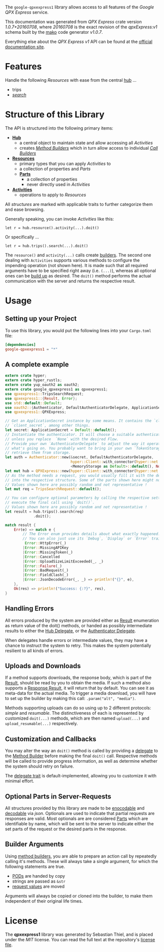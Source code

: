 <!---
DO NOT EDIT !
This file was generated automatically from 'src/mako/api/README.md.mako'
DO NOT EDIT !
-->
The `google-qpxexpress1` library allows access to all features of the *Google QPX Express* service.

This documentation was generated from *QPX Express* crate version *1.0.7+20160708*, where *20160708* is the exact revision of the *qpxExpress:v1* schema built by the [mako](http://www.makotemplates.org/) code generator *v1.0.7*.

Everything else about the *QPX Express* *v1* API can be found at the
[official documentation site](http://developers.google.com/qpx-express).
# Features

Handle the following *Resources* with ease from the central [hub](https://docs.rs/google-qpxexpress1/1.0.7+20160708/google_qpxexpress1/struct.QPXExpress.html) ... 

* trips
 * [*search*](https://docs.rs/google-qpxexpress1/1.0.7+20160708/google_qpxexpress1/struct.TripSearchCall.html)




# Structure of this Library

The API is structured into the following primary items:

* **[Hub](https://docs.rs/google-qpxexpress1/1.0.7+20160708/google_qpxexpress1/struct.QPXExpress.html)**
    * a central object to maintain state and allow accessing all *Activities*
    * creates [*Method Builders*](https://docs.rs/google-qpxexpress1/1.0.7+20160708/google_qpxexpress1/trait.MethodsBuilder.html) which in turn
      allow access to individual [*Call Builders*](https://docs.rs/google-qpxexpress1/1.0.7+20160708/google_qpxexpress1/trait.CallBuilder.html)
* **[Resources](https://docs.rs/google-qpxexpress1/1.0.7+20160708/google_qpxexpress1/trait.Resource.html)**
    * primary types that you can apply *Activities* to
    * a collection of properties and *Parts*
    * **[Parts](https://docs.rs/google-qpxexpress1/1.0.7+20160708/google_qpxexpress1/trait.Part.html)**
        * a collection of properties
        * never directly used in *Activities*
* **[Activities](https://docs.rs/google-qpxexpress1/1.0.7+20160708/google_qpxexpress1/trait.CallBuilder.html)**
    * operations to apply to *Resources*

All *structures* are marked with applicable traits to further categorize them and ease browsing.

Generally speaking, you can invoke *Activities* like this:

```Rust,ignore
let r = hub.resource().activity(...).doit()
```

Or specifically ...

```ignore
let r = hub.trips().search(...).doit()
```

The `resource()` and `activity(...)` calls create [builders][builder-pattern]. The second one dealing with `Activities` 
supports various methods to configure the impending operation (not shown here). It is made such that all required arguments have to be 
specified right away (i.e. `(...)`), whereas all optional ones can be [build up][builder-pattern] as desired.
The `doit()` method performs the actual communication with the server and returns the respective result.

# Usage

## Setting up your Project

To use this library, you would put the following lines into your `Cargo.toml` file:

```toml
[dependencies]
google-qpxexpress1 = "*"
```

## A complete example

```Rust
extern crate hyper;
extern crate hyper_rustls;
extern crate yup_oauth2 as oauth2;
extern crate google_qpxexpress1 as qpxexpress1;
use qpxexpress1::TripsSearchRequest;
use qpxexpress1::{Result, Error};
use std::default::Default;
use oauth2::{Authenticator, DefaultAuthenticatorDelegate, ApplicationSecret, MemoryStorage};
use qpxexpress1::QPXExpress;

// Get an ApplicationSecret instance by some means. It contains the `client_id` and 
// `client_secret`, among other things.
let secret: ApplicationSecret = Default::default();
// Instantiate the authenticator. It will choose a suitable authentication flow for you, 
// unless you replace  `None` with the desired Flow.
// Provide your own `AuthenticatorDelegate` to adjust the way it operates and get feedback about 
// what's going on. You probably want to bring in your own `TokenStorage` to persist tokens and
// retrieve them from storage.
let auth = Authenticator::new(&secret, DefaultAuthenticatorDelegate,
                              hyper::Client::with_connector(hyper::net::HttpsConnector::new(hyper_rustls::TlsClient::new())),
                              <MemoryStorage as Default>::default(), None);
let mut hub = QPXExpress::new(hyper::Client::with_connector(hyper::net::HttpsConnector::new(hyper_rustls::TlsClient::new())), auth);
// As the method needs a request, you would usually fill it with the desired information
// into the respective structure. Some of the parts shown here might not be applicable !
// Values shown here are possibly random and not representative !
let mut req = TripsSearchRequest::default();

// You can configure optional parameters by calling the respective setters at will, and
// execute the final call using `doit()`.
// Values shown here are possibly random and not representative !
let result = hub.trips().search(req)
             .doit();

match result {
    Err(e) => match e {
        // The Error enum provides details about what exactly happened.
        // You can also just use its `Debug`, `Display` or `Error` traits
         Error::HttpError(_)
        |Error::MissingAPIKey
        |Error::MissingToken(_)
        |Error::Cancelled
        |Error::UploadSizeLimitExceeded(_, _)
        |Error::Failure(_)
        |Error::BadRequest(_)
        |Error::FieldClash(_)
        |Error::JsonDecodeError(_, _) => println!("{}", e),
    },
    Ok(res) => println!("Success: {:?}", res),
}

```
## Handling Errors

All errors produced by the system are provided either as [Result](https://docs.rs/google-qpxexpress1/1.0.7+20160708/google_qpxexpress1/enum.Result.html) enumeration as return value of 
the doit() methods, or handed as possibly intermediate results to either the 
[Hub Delegate](https://docs.rs/google-qpxexpress1/1.0.7+20160708/google_qpxexpress1/trait.Delegate.html), or the [Authenticator Delegate](https://docs.rs/yup-oauth2/*/yup_oauth2/trait.AuthenticatorDelegate.html).

When delegates handle errors or intermediate values, they may have a chance to instruct the system to retry. This 
makes the system potentially resilient to all kinds of errors.

## Uploads and Downloads
If a method supports downloads, the response body, which is part of the [Result](https://docs.rs/google-qpxexpress1/1.0.7+20160708/google_qpxexpress1/enum.Result.html), should be
read by you to obtain the media.
If such a method also supports a [Response Result](https://docs.rs/google-qpxexpress1/1.0.7+20160708/google_qpxexpress1/trait.ResponseResult.html), it will return that by default.
You can see it as meta-data for the actual media. To trigger a media download, you will have to set up the builder by making
this call: `.param("alt", "media")`.

Methods supporting uploads can do so using up to 2 different protocols: 
*simple* and *resumable*. The distinctiveness of each is represented by customized 
`doit(...)` methods, which are then named `upload(...)` and `upload_resumable(...)` respectively.

## Customization and Callbacks

You may alter the way an `doit()` method is called by providing a [delegate](https://docs.rs/google-qpxexpress1/1.0.7+20160708/google_qpxexpress1/trait.Delegate.html) to the 
[Method Builder](https://docs.rs/google-qpxexpress1/1.0.7+20160708/google_qpxexpress1/trait.CallBuilder.html) before making the final `doit()` call. 
Respective methods will be called to provide progress information, as well as determine whether the system should 
retry on failure.

The [delegate trait](https://docs.rs/google-qpxexpress1/1.0.7+20160708/google_qpxexpress1/trait.Delegate.html) is default-implemented, allowing you to customize it with minimal effort.

## Optional Parts in Server-Requests

All structures provided by this library are made to be [enocodable](https://docs.rs/google-qpxexpress1/1.0.7+20160708/google_qpxexpress1/trait.RequestValue.html) and 
[decodable](https://docs.rs/google-qpxexpress1/1.0.7+20160708/google_qpxexpress1/trait.ResponseResult.html) via *json*. Optionals are used to indicate that partial requests are responses 
are valid.
Most optionals are are considered [Parts](https://docs.rs/google-qpxexpress1/1.0.7+20160708/google_qpxexpress1/trait.Part.html) which are identifiable by name, which will be sent to 
the server to indicate either the set parts of the request or the desired parts in the response.

## Builder Arguments

Using [method builders](https://docs.rs/google-qpxexpress1/1.0.7+20160708/google_qpxexpress1/trait.CallBuilder.html), you are able to prepare an action call by repeatedly calling it's methods.
These will always take a single argument, for which the following statements are true.

* [PODs][wiki-pod] are handed by copy
* strings are passed as `&str`
* [request values](https://docs.rs/google-qpxexpress1/1.0.7+20160708/google_qpxexpress1/trait.RequestValue.html) are moved

Arguments will always be copied or cloned into the builder, to make them independent of their original life times.

[wiki-pod]: http://en.wikipedia.org/wiki/Plain_old_data_structure
[builder-pattern]: http://en.wikipedia.org/wiki/Builder_pattern
[google-go-api]: https://github.com/google/google-api-go-client

# License
The **qpxexpress1** library was generated by Sebastian Thiel, and is placed 
under the *MIT* license.
You can read the full text at the repository's [license file][repo-license].

[repo-license]: https://github.com/Byron/google-apis-rsblob/master/LICENSE.md
